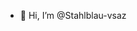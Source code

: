 - 👋 Hi, I’m @Stahlblau-vsaz
<!---
- 👀 I’m interested in ...
- 🌱 I’m currently learning ...
- 💞️ I’m looking to collaborate on ...
- 📫 How to reach me ...

Stahlblau-vsaz/Stahlblau-vsaz is a ✨ special ✨ repository because its `README.md` (this file) appears on your GitHub profile.
You can click the Preview link to take a look at your changes.
--->
